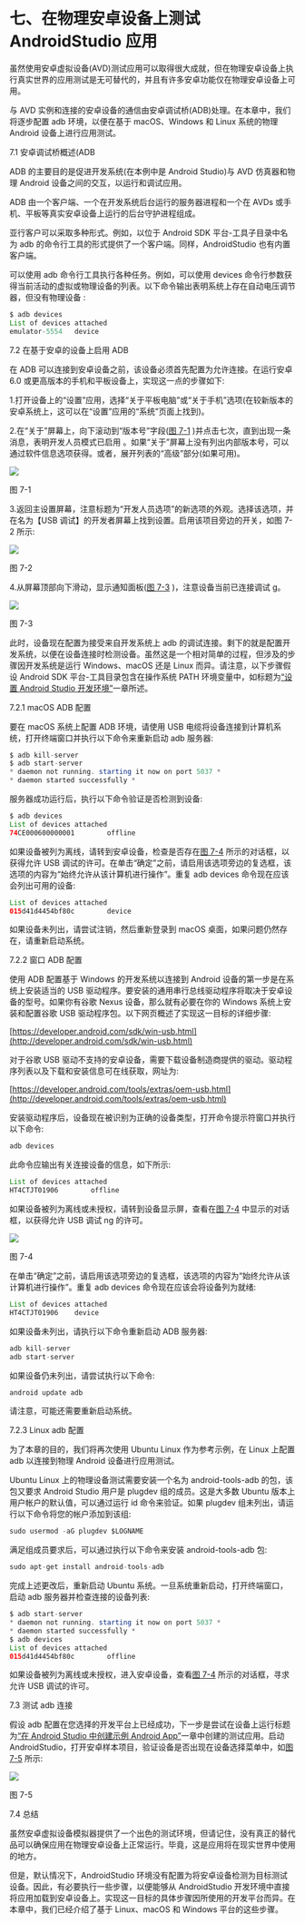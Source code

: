# 七、在物理安卓设备上测试 AndroidStudio 应用

虽然使用安卓虚拟设备(AVD)测试应用可以取得很大成就，但在物理安卓设备上执行真实世界的应用测试是无可替代的，并且有许多安卓功能仅在物理安卓设备上可用。

与 AVD 实例和连接的安卓设备的通信由安卓调试桥(ADB)处理。在本章中，我们将逐步配置 adb 环境，以便在基于 macOS、Windows 和 Linux 系统的物理 Android 设备上进行应用测试。

7.1 安卓调试桥概述(ADB

ADB 的主要目的是促进开发系统(在本例中是 Android Studio)与 AVD 仿真器和物理 Android 设备之间的交互，以运行和调试应用。

ADB 由一个客户端、一个在开发系统后台运行的服务器进程和一个在 AVDs 或手机、平板等真实安卓设备上运行的后台守护进程组成。

亚行客户可以采取多种形式。例如，以位于 Android SDK 平台-工具子目录中名为 adb 的命令行工具的形式提供了一个客户端。同样，AndroidStudio 也有内置客户端。

可以使用 adb 命令行工具执行各种任务。例如，可以使用 devices 命令行参数获得当前活动的虚拟或物理设备的列表。以下命令输出表明系统上存在自动电压调节器，但没有物理设备 :

```java
$ adb devices
List of devices attached
emulator-5554   device
```

7.2 在基于安卓的设备上启用 ADB

在 ADB 可以连接到安卓设备之前，该设备必须首先配置为允许连接。在运行安卓 6.0 或更高版本的手机和平板设备上，实现这一点的步骤如下:

1.打开设备上的“设置”应用，选择“关于平板电脑”或“关于手机”选项(在较新版本的安卓系统上，这可以在“设置”应用的“系统”页面上找到)。

2.在“关于”屏幕上，向下滚动到“版本号”字段([图 7-1](#_idTextAnchor168) )并点击七次，直到出现一条消息，表明开发人员模式已启用 。如果“关于”屏幕上没有列出内部版本号，可以通过软件信息选项获得。或者，展开列表的“高级”部分(如果可用)。

![](img/as_3.2_build_number.jpg)

图 7-1

3.返回主设置屏幕，注意标题为“开发人员选项”的新选项的外观。选择该选项，并在名为【USB 调试】的开发者屏幕上找到设置。启用该项目旁边的开关，如图 7-2 所示:

![](img/Image2841.jpg)

图 7-2

4.从屏幕顶部向下滑动，显示通知面板([图 7-3](#_idTextAnchor171) )，注意设备当前已连接调试 g。

![](img/Image2848.jpg)

图 7-3

此时，设备现在配置为接受来自开发系统上 adb 的调试连接。剩下的就是配置开发系统，以便在设备连接时检测设备。虽然这是一个相对简单的过程，但涉及的步骤因开发系统是运行 Windows、macOS 还是 Linux 而异。请注意，以下步骤假设 Android SDK 平台-工具目录包含在操作系统 PATH 环境变量中，如标题为[“设置 Android Studio 开发环境”](07.html)一章所述。

7.2.1 macOS ADB 配置

要在 macOS 系统上配置 ADB 环境，请使用 USB 电缆将设备连接到计算机系统，打开终端窗口并执行以下命令来重新启动 adb 服务器:

```java
$ adb kill-server
$ adb start-server
* daemon not running. starting it now on port 5037 *
* daemon started successfully *
```

服务器成功运行后，执行以下命令验证是否检测到设备:

```java
$ adb devices
List of devices attached
74CE000600000001        offline
```

如果设备被列为离线，请转到安卓设备，检查是否存在[图 7-4](#_idTextAnchor175) 所示的对话框，以获得允许 USB 调试的许可。在单击“确定”之前，请启用该选项旁边的复选框，该选项的内容为“始终允许从该计算机进行操作”。重复 adb devices 命令现在应该会列出可用的设备:

```java
List of devices attached
015d41d4454bf80c        device
```

如果设备未列出，请尝试注销，然后重新登录到 macOS 桌面，如果问题仍然存在，请重新启动系统。

7.2.2 窗口 ADB 配置

使用 ADB 配置基于 Windows 的开发系统以连接到 Android 设备的第一步是在系统上安装适当的 USB 驱动程序。要安装的通用串行总线驱动程序将取决于安卓设备的型号。如果你有谷歌 Nexus 设备，那么就有必要在你的 Windows 系统上安装和配置谷歌 USB 驱动程序包。以下网页概述了实现这一目标的详细步骤:

[https://developer.android.com/sdk/win-usb.html](http://developer.android.com/sdk/win-usb.html)

对于谷歌 USB 驱动不支持的安卓设备，需要下载设备制造商提供的驱动。驱动程序列表以及下载和安装信息可在线获取，网址为:

[https://developer.android.com/tools/extras/oem-usb.html](http://developer.android.com/tools/extras/oem-usb.html)

安装驱动程序后，设备现在被识别为正确的设备类型，打开命令提示符窗口并执行以下命令:

```java
adb devices
```

此命令应输出有关连接设备的信息，如下所示:

```java
List of devices attached
HT4CTJT01906        offline
```

如果设备被列为离线或未授权，请转到设备显示屏，查看在[图 7-4](#_idTextAnchor175) 中显示的对话框，以获得允许 USB 调试 ng 的许可。

![](img/Image2856.jpg)

图 7-4

在单击“确定”之前，请启用该选项旁边的复选框，该选项的内容为“始终允许从该计算机进行操作”。重复 adb devices 命令现在应该会将设备列为就绪:

```java
List of devices attached
HT4CTJT01906    device
```

如果设备未列出，请执行以下命令重新启动 ADB 服务器:

```java
adb kill-server
adb start-server
```

如果设备仍未列出，请尝试执行以下命令:

```java
android update adb
```

请注意，可能还需要重新启动系统。

7.2.3 Linux adb 配置

为了本章的目的，我们将再次使用 Ubuntu Linux 作为参考示例，在 Linux 上配置 adb 以连接到物理 Android 设备进行应用测试。

Ubuntu Linux 上的物理设备测试需要安装一个名为 android-tools-adb 的包，该包又要求 Android Studio 用户是 plugdev 组的成员。这是大多数 Ubuntu 版本上用户帐户的默认值，可以通过运行 id 命令来验证。如果 plugdev 组未列出，请运行以下命令将您的帐户添加到该组:

```java
sudo usermod -aG plugdev $LOGNAME
```

满足组成员要求后，可以通过执行以下命令来安装 android-tools-adb 包:

```java
sudo apt-get install android-tools-adb 
```

完成上述更改后，重新启动 Ubuntu 系统。一旦系统重新启动，打开终端窗口，启动 adb 服务器并检查连接的设备列表:

```java
$ adb start-server
* daemon not running. starting it now on port 5037 *
* daemon started successfully *
$ adb devices
List of devices attached
015d41d4454bf80c        offline
```

如果设备被列为离线或未授权，进入安卓设备，查看[图 7-4](#_idTextAnchor175) 所示的对话框，寻求允许 USB 调试的许可。

7.3 测试 adb 连接

假设 adb 配置在您选择的开发平台上已经成功，下一步是尝试在设备上运行标题为[“在 Android Studio 中创建示例 Android App”](07.html)一章中创建的测试应用。启动 AndroidStudio，打开安卓样本项目，验证设备是否出现在设备选择菜单中，如[图 7-5](#_idTextAnchor178) 所示:

![](img/as_3.5-device_in_run_menu.jpg)

图 7-5

7.4 总结

虽然安卓虚拟设备模拟器提供了一个出色的测试环境，但请记住，没有真正的替代品可以确保应用在物理安卓设备上正常运行。毕竟，这是应用将在现实世界中使用的地方。

但是，默认情况下，AndroidStudio 环境没有配置为将安卓设备检测为目标测试设备。因此，有必要执行一些步骤，以便能够从 AndroidStudio 开发环境中直接将应用加载到安卓设备上。实现这一目标的具体步骤因所使用的开发平台而异。在本章中，我们已经介绍了基于 Linux、macOS 和 Windows 平台的这些步骤。